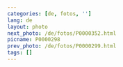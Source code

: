 ```yaml
---
categories: [de, fotos, '']
lang: de
layout: photo
next_photo: /de/fotos/P0000352.html
picname: P0000298
prev_photo: /de/fotos/P0000299.html
tags: []
---
```

